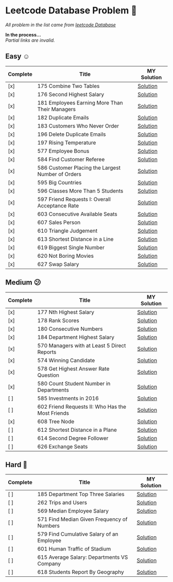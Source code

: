 # Leetcode Database Problem :paw_prints:
*All problem in the list came from [leetcode Database](https://leetcode.com/problemset/database/)*

**In the process...**   
*Partial links are invalid.*

## Easy :relaxed:

Complete | Title |	MY Solution
----------- | ------------------- | ----------
 [x] | 175	Combine Two Tables	 | [Solution]()
 [x] | 176	Second Highest Salary     | [Solution]()
 [x] | 181	Employees Earning More Than Their Managers | [Solution]()    	
 [x] | 182	Duplicate Emails    	 | [Solution]()
 [x] | 183	Customers Who Never Order    	 | [Solution]()
 [x] | 196	Delete Duplicate Emails | [Solution]()
 [x] | 197	Rising Temperature    	 | [Solution]()
 [x] | 577	Employee Bonus     | [Solution]()
 [x] | 584	Find Customer Referee    	 | [Solution]()
 [x] | 586	Customer Placing the Largest Number of Orders | [Solution]()    
 [x] | 595	Big Countries    | [Solution]()
 [x] | 596	Classes More Than 5 Students    | [Solution]() 	
 [x] | 597	Friend Requests I: Overall Acceptance Rate     | [Solution]()
 [x] | 603	Consecutive Available Seats   | [Solution]()
 [x] | 607	Sales Person    	 | [Solution]()
 [x] | 610	Triangle Judgement     | [Solution]()
 [x] | 613	Shortest Distance in a Line     | [Solution]()
 [x] | 619	Biggest Single Number     | [Solution]()
 [x] | 620	Not Boring Movies     | [Solution]()
 [x] | 627	Swap Salary     | [Solution]()

## Medium :confused:

Complete | Title |	MY Solution
----------- | ------------------- | ----------
 [x] | 177	Nth Highest Salary | [Solution]()
 [x] | 178	Rank Scores   | [Solution]()
 [x] | 180	Consecutive Numbers | [Solution]()
 [x] | 184	Department Highest Salary | [Solution]()
 [x] | 570	Managers with at Least 5 Direct Reports  | [Solution]()   
 [x] | 574	Winning Candidate     | [Solution]()
 [x] | 578	Get Highest Answer Rate Question     | [Solution]()
 [x] | 580	Count Student Number in Departments   | [Solution]()
 [ ] | 585	Investments in 2016    | [Solution]()
 [ ] | 602	Friend Requests II: Who Has the Most Friends | [Solution]()   
 [x] | 608	Tree Node    		 | [Solution]()
 [ ] | 612	Shortest Distance in a Plane    | [Solution]()
 [ ] | 614	Second Degree Follower     | [Solution]()
 [ ] | 626	Exchange Seats     | [Solution]()


## Hard :dizzy:

Complete | Title |	MY Solution
----------- | ------------------- | ----------
 [ ] | 185	Department Top Three Salaries  | [Solution]()
 [ ] | 262	Trips and Users    | [Solution]()
 [ ] | 569	Median Employee Salary     | [Solution]()
 [ ] | 571	Find Median Given Frequency of Numbers | [Solution]()
 [ ] | 579	Find Cumulative Salary of an Employee    | [Solution]()
 [ ] | 601	Human Traffic of Stadium   	 | [Solution]()
 [ ] | 615	Average Salary: Departments VS Company	 | [Solution]()
 [ ] | 618	Students Report By Geography | [Solution]()
